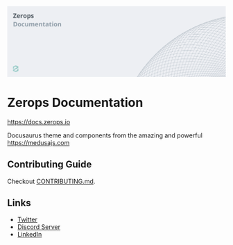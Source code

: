 ![Docs](https://github.com/zeropsio/recipe-shared-assets/blob/main/covers/svg/cover-docs.svg)

# Zerops Documentation
https://docs.zerops.io

Docusaurus theme and components from the amazing and powerful https://medusajs.com

## Contributing Guide

Checkout [CONTRIBUTING.md](https://github.com/zeropsio/docs/blob/main/CONTRIBUTING.md).


## Links

- [Twitter](https://x.com/zeropsio)
- [Discord Server](https://discord.gg/xxzmJSDKPT)
- [LinkedIn](https://www.linkedin.com/company/zerops)
